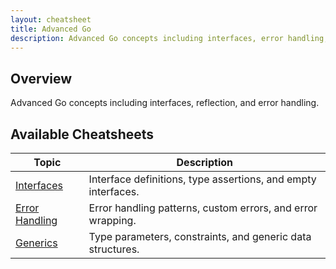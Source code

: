 ```yaml
---
layout: cheatsheet
title: Advanced Go
description: Advanced Go concepts including interfaces, error handling, and generics
---
```


## Overview

Advanced Go concepts including interfaces, reflection, and error handling.

## Available Cheatsheets

<table>
  <thead>
    <tr>
      <th>Topic</th>
      <th>Description</th>
    </tr>
  </thead>
  <tbody>
    <tr>
      <td><a href="{{ '/advanced/interfaces' | relative_url }}">Interfaces</a></td>
      <td>Interface definitions, type assertions, and empty interfaces.</td>
    </tr>
    <tr>
      <td><a href="{{ '/advanced/error-handling' | relative_url }}">Error Handling</a></td>
      <td>Error handling patterns, custom errors, and error wrapping.</td>
    </tr>
    <tr>
      <td><a href="{{ '/advanced/generics' | relative_url }}">Generics</a></td>
      <td>Type parameters, constraints, and generic data structures.</td>
    </tr>
  </tbody>
</table>
